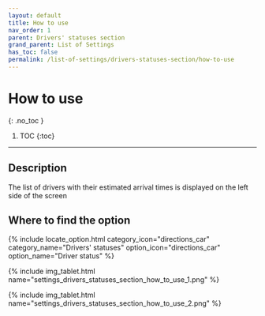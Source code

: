 ```yaml
---
layout: default
title: How to use
nav_order: 1
parent: Drivers' statuses section
grand_parent: List of Settings
has_toc: false
permalink: /list-of-settings/drivers-statuses-section/how-to-use
---
```


# How to use
{: .no_toc }

1. TOC
{:toc}

---

## Description
The list of drivers with their estimated arrival times is displayed on the left side of the screen

## Where to find the option
{% include locate_option.html category_icon="directions_car" category_name="Drivers' statuses" option_icon="directions_car" option_name="Driver status" %}

{% include img_tablet.html name="settings_drivers_statuses_section_how_to_use_1.png" %}

{% include img_tablet.html name="settings_drivers_statuses_section_how_to_use_2.png" %}
